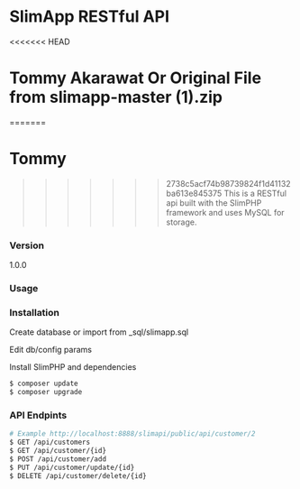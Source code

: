 # SlimApp RESTful API
<<<<<<< HEAD
# Tommy Akarawat Or Original File from slimapp-master (1).zip
======= 
# Tommy
>>>>>>> 2738c5acf74b98739824f1d41132ba613e845375
This is a RESTful api built with the SlimPHP framework and uses MySQL for storage.

### Version
1.0.0

### Usage


### Installation

Create database or import from _sql/slimapp.sql

Edit db/config params

Install SlimPHP and dependencies

```sh
$ composer update
$ composer upgrade
```
### API Endpints
```sh
# Example http://localhost:8888/slimapi/public/api/customer/2
$ GET /api/customers
$ GET /api/customer/{id}
$ POST /api/customer/add
$ PUT /api/customer/update/{id}
$ DELETE /api/customer/delete/{id}
```
